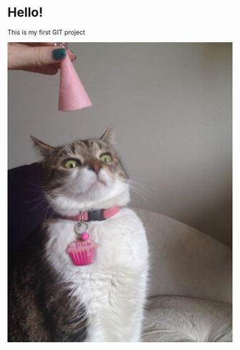 # Hello!

This is my first GIT project

 ![](https://github.com/NekkoMaru/ta-21v-lihtsamad-rakendused/blob/main/cat-saturday-26-photos-19_result-1-640x853.jpg?raw=true)
